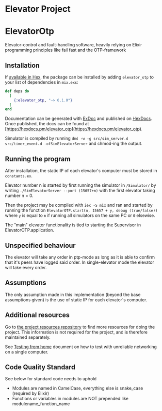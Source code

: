 Elevator Project
================

# ElevatorOtp

Elevator-control and fault-handling software, heavily relying on Elixir programming principles like fail fast and the OTP-framework


## Installation

If [available in Hex](https://hex.pm/docs/publish), the package can be installed
by adding `elevator_otp` to your list of dependencies in `mix.exs`:

```elixir
def deps do
  [
    {:elevator_otp, "~> 0.1.0"}
  ]
end
```

Documentation can be generated with [ExDoc](https://github.com/elixir-lang/ex_doc)
and published on [HexDocs](https://hexdocs.pm). Once published, the docs can
be found at [https://hexdocs.pm/elevator_otp](https://hexdocs.pm/elevator_otp).

Simulator is compiled by running `dmd -w -g src/sim_server.d src/timer_event.d -ofSimElevatorServer` and chmod-ing the output.


## Running the program
After installation, the static IP of each elevator's computer must be stored in `constants.ex`.

Elevator number n is started by first running the simulator in `/Simulator/` by writing
`./SimElevatorServer --port (15657+n)`
with the first elevator taking number n = 0.

Then the project may be compiled with `iex -S mix` and ran and started by running the function `ElevatorOTP.start(n, 15657 + y, debug (true/false))`
where `y` is equal to `n` if running all simulators on the same PC or `0` elsewise.

The "main" elevator functionality is tied to starting the Supervisor in ElevatorOTP.application.


Unspecified behaviour
---------------------

The elevator will take any order in ptp-mode as long as it is able to confirm that it's peers have logged said order. In single-elevator mode the elevator will take every order.

   
Assumptions
---------------------

The only assumption made in this implementation (beyond the base assumptions given) is the use of static IP for each elevator's computer.

   
Additional resources
--------------------

Go to [the project resources repository](https://github.com/TTK4145/Project-resources) to find more resources for doing the project. This information is not required for the project, and is therefore maintained separately.

See [Testing from home](/testing_from_home.md) document on how to test with unreliable networking on a single computer.


## Code Quality Standard
See below for standard code needs to uphold

- Modules are named in CamelCase, everything else is snake_case (required by Elixir)
- Functions or variables in modules are NOT prepended like modulename_function_name
